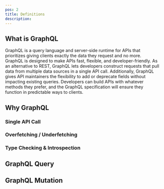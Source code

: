 ```yaml
---
pos: 2
title: Definitions 
description: 
---
```


## What is GraphQL

GraphQL is a query language and server-side runtime for APIs that prioritizes giving clients exactly the data they request and no more. GraphQL is designed to make APIs fast, flexible, and developer-friendly. As an alternative to REST, GraphQL lets developers construct requests that pull data from multiple data sources in a single API call. Additionally, GraphQL gives API maintainers the flexibility to add or deprecate fields without impacting existing queries. Developers can build APIs with whatever methods they prefer, and the GraphQL specification will ensure they function in predictable ways to clients.


## Why GraphQL

### Single API Call

### Overfetching / Underfetching

### Type Checking & Introspection

## GraphQL Query

## GraphQL Mutation